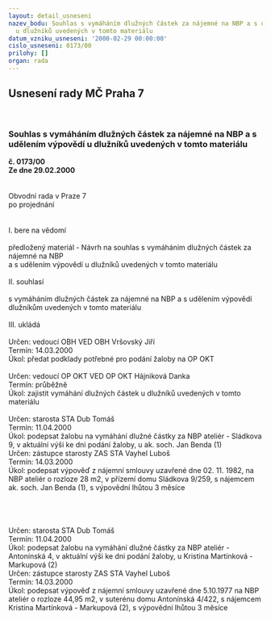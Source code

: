 ```yaml
---
layout: detail_usneseni
nazev_bodu: Souhlas s vymáháním dlužných částek za nájemné na NBP a s udělením výpovědí
  u dlužníků uvedených v tomto materiálu
datum_vzniku_usneseni: '2000-02-29 00:00:00'
cislo_usneseni: 0173/00
prilohy: []
organ: rada
---
```

<div id="ucUsn_pList" class="usn">
	<span><h2>Usnesení rady MČ Praha 7 </h2>
<br></span><div class="standBody">
<span><h3>Souhlas s vymáháním dlužných částek za nájemné na NBP a s udělením výpovědí u dlužníků uvedených v tomto materiálu</h3></span><div class="center">
		<strong>č. 0173/00</strong><br>
	</div>
<div class="center">
		<strong>Ze dne 29.02.2000</strong><br><br>
	</div>
<br>Obvodní rada v Praze 7<br>po projednání<br><br><br>I.	bere na vědomí<br><br> předložený materiál - Návrh na souhlas s vymáháním dlužných částek za nájemné na NBP <br>a s udělením výpovědí u dlužníků uvedených v tomto materiálu<br><br>II.	souhlasí <br><br>s vymáháním dlužných částek za nájemné na NBP a s udělením výpovědí dlužníkům uvedených v tomto materiálu<br><br>III.	ukládá <br><br> Určen:	vedoucí OBH	VED OBH Vršovský Jiří<br>Termín: 14.03.2000<br>Úkol:	předat podklady potřebné pro podání žaloby na OP OKT<br>  <br> Určen:	vedoucí OP OKT 	VED OP OKT Hájniková Danka<br>Termín: průběžně<br>Úkol:	zajistit vymáhání dlužných částek  u dlužníků uvedených v tomto materiálu <br> <br> Určen:	starosta	STA Dub Tomáš<br>Termín: 11.04.2000<br>Úkol:	podepsat žalobu na vymáhání dlužné částky za NBP ateliér - Sládkova 9, v aktuální výši ke dni podání žaloby, u ak. soch. Jan Benda (1) <br>  Určen:	zástupce starosty	ZAS STA Vayhel Luboš<br>Termín: 14.03.2000<br>Úkol:	podepsat výpověď z nájemní smlouvy uzavřené dne 02. 11. 1982, na NBP ateliér o rozloze 28 m2, v přízemí domu Sládkova 9/259, s nájemcem ak. soch. Jan Benda (1), s výpovědní lhůtou 3 měsíce<br> <br><br><br><br> Určen:	starosta	STA Dub Tomáš<br>Termín: 11.04.2000<br>Úkol:	podepsat žalobu na vymáhání dlužné částky za NBP ateliér - Antonínská 4, v aktuální výši ke dni podání žaloby, u Kristina Martínková - Markupová (2)<br>  Určen:	zástupce starosty	ZAS STA Vayhel Luboš<br>Termín: 14.03.2000<br>Úkol:	podepsat výpověď z nájemní smlouvy uzavřené dne 5.10.1977 na NBP ateliér o rozloze 44,95 m2, v suterénu domu Antonínská 4/422, s nájemcem Kristina Martínková - Markupová (2), s výpovědní lhůtou 3 měsíce<br>
</div>
</div>